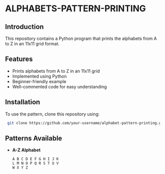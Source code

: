 # ALPHABETS-PATTERN-PRINTING

## Introduction

This repository contains a Python program that prints the alphabets from A to Z in an 11x11 grid format.

## Features

- Prints alphabets from A to Z in an 11x11 grid
- Implemented using Python
- Beginner-friendly example
- Well-commented code for easy understanding


## Installation

To use the pattern, clone this repository using:

```sh
 git clone https://github.com/your-username/alphabet-pattern-printing.git
```

## Patterns Available

- **A-Z Alphabet**
  ```
  A B C D E F G H I J K
  L M N O P Q R S T U V
  W X Y Z 
  ```
  
